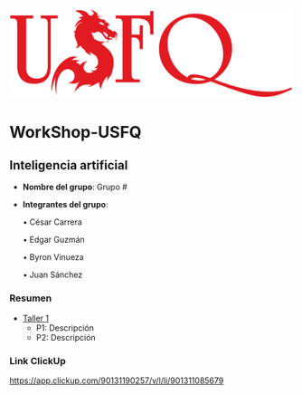 ![USFQ-LOGO](/Taller1/images/usfq-red.png)
# WorkShop-USFQ
## Inteligencia artificial

- **Nombre del grupo**: Grupo #
- **Integrantes del grupo**:

    • César Carrera

    • Edgar Guzmán
    
    • Byron Vinueza 

    • Juan Sánchez

### Resumen
- [Taller 1](/Taller1/README.md)
  - P1: Descripción 
  - P2: Descripción

### Link ClickUp
  https://app.clickup.com/90131190257/v/l/li/901311085679

